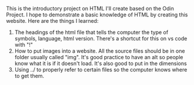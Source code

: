 This is the introductory project on HTML I'll create based on the Odin Project. I hope to demonstrate a basic knowledge of HTML by creating this website. Here are the things I learned:
1) The headings of the html file that tells the computer the type of symbols, language, html version. There's a shortcut for this on vs code with "!"
2) How to put images into a website. All the source files should be in one folder usually called "img". It's good practice to have an alt so people know what it is if it doesn't load. It's also good to put in the dimensions
3) Using ../ to properly refer to certain files so the computer knows where to get them. 